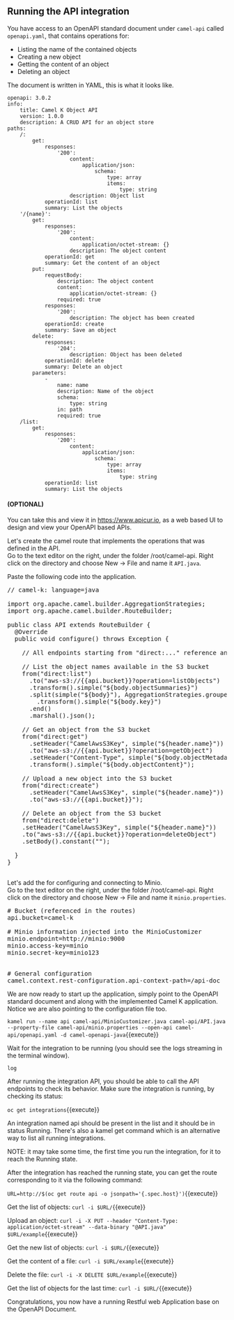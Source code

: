 ## Running the API integration

You have access to an OpenAPI standard document under `camel-api` called `openapi.yaml`, that contains operations for:
 - Listing the name of the contained objects
 - Creating a new object
 - Getting the content of an object
 - Deleting an object

The document is written in YAML, this is what it looks like.

```
openapi: 3.0.2
info:
    title: Camel K Object API
    version: 1.0.0
    description: A CRUD API for an object store
paths:
    /:
        get:
            responses:
                '200':
                    content:
                        application/json:
                            schema:
                                type: array
                                items:
                                    type: string
                    description: Object list
            operationId: list
            summary: List the objects
    '/{name}':
        get:
            responses:
                '200':
                    content:
                        application/octet-stream: {}
                    description: The object content
            operationId: get
            summary: Get the content of an object
        put:
            requestBody:
                description: The object content
                content:
                    application/octet-stream: {}
                required: true
            responses:
                '200':
                    description: The object has been created
            operationId: create
            summary: Save an object
        delete:
            responses:
                '204':
                    description: Object has been deleted
            operationId: delete
            summary: Delete an object
        parameters:
            -
                name: name
                description: Name of the object
                schema:
                    type: string
                in: path
                required: true
    /list:
        get:
            responses:
                '200':
                    content:
                        application/json:
                            schema:
                                type: array
                                items:
                                    type: string
            operationId: list
            summary: List the objects

```
#### (OPTIONAL)
You can take this and view it in https://www.apicur.io, as a web based UI to design and view your OpenAPI based APIs.

Let's create the camel route that implements the operations that was defined in the API.  
Go to the text editor on the right, under the folder /root/camel-api. Right click on the directory and choose New -> File and name it `API.java`.

Paste the following code into the application.

<pre class="file" data-filename="API.java" data-target="replace">
// camel-k: language=java

import org.apache.camel.builder.AggregationStrategies;
import org.apache.camel.builder.RouteBuilder;

public class API extends RouteBuilder {
  @Override
  public void configure() throws Exception {

    // All endpoints starting from "direct:..." reference an operationId defined in the "openapi.yaml" file.

    // List the object names available in the S3 bucket
    from("direct:list")
      .to("aws-s3://{{api.bucket}}?operation=listObjects")
      .transform().simple("${body.objectSummaries}")
      .split(simple("${body}"), AggregationStrategies.groupedBody())
        .transform().simple("${body.key}")
      .end()
      .marshal().json();

    // Get an object from the S3 bucket
    from("direct:get")
      .setHeader("CamelAwsS3Key", simple("${header.name}"))
      .to("aws-s3://{{api.bucket}}?operation=getObject")
      .setHeader("Content-Type", simple("${body.objectMetadata.contentType}"))
      .transform().simple("${body.objectContent}");

    // Upload a new object into the S3 bucket
    from("direct:create")
      .setHeader("CamelAwsS3Key", simple("${header.name}"))
      .to("aws-s3://{{api.bucket}}");

    // Delete an object from the S3 bucket
    from("direct:delete")
    .setHeader("CamelAwsS3Key", simple("${header.name}"))
    .to("aws-s3://{{api.bucket}}?operation=deleteObject")
    .setBody().constant("");

  }
}

</pre>

Let's add the for configuring and connecting to Minio.  
Go to the text editor on the right, under the folder /root/camel-api. Right click on the directory and choose New -> File and name it `minio.properties`.


<pre class="file" data-filename="minio.properties" data-target="replace">
# Bucket (referenced in the routes)
api.bucket=camel-k

# Minio information injected into the MinioCustomizer
minio.endpoint=http://minio:9000
minio.access-key=minio
minio.secret-key=minio123


# General configuration
camel.context.rest-configuration.api-context-path=/api-doc
</pre>


We are now ready to start up the application, simply point to the OpenAPI standard document and along with the implemented Camel K application. Notice we are also pointing to the configuration file too.

``kamel run --name api camel-api/MinioCustomizer.java camel-api/API.java --property-file camel-api/minio.properties --open-api camel-api/openapi.yaml -d camel-openapi-java``{{execute}}

Wait for the integration to be running (you should see the logs streaming in the terminal window).

```
log
```

After running the integration API, you should be able to call the API endpoints to check its behavior.
Make sure the integration is running, by checking its status:

``oc get integrations``{{execute}}

An integration named api should be present in the list and it should be in status Running. There's also a kamel get command which is an alternative way to list all running integrations.

NOTE: it may take some time, the first time you run the integration, for it to reach the Running state.

After the integration has reached the running state, you can get the route corresponding to it via the following command:

``URL=http://$(oc get route api -o jsonpath='{.spec.host}')``{{execute}}

Get the list of objects:
``curl -i $URL/``{{execute}}

Upload an object:
``curl -i -X PUT --header "Content-Type: application/octet-stream" --data-binary "@API.java" $URL/example``{{execute}}

Get the new list of objects:
``curl -i $URL/``{{execute}}

Get the content of a file:
``curl -i $URL/example``{{execute}}

Delete the file:
``curl -i -X DELETE $URL/example``{{execute}}

Get the list of objects for the last time:
``curl -i $URL/``{{execute}}

Congratulations, you now have a running Restful web Application base on the OpenAPI Document.
